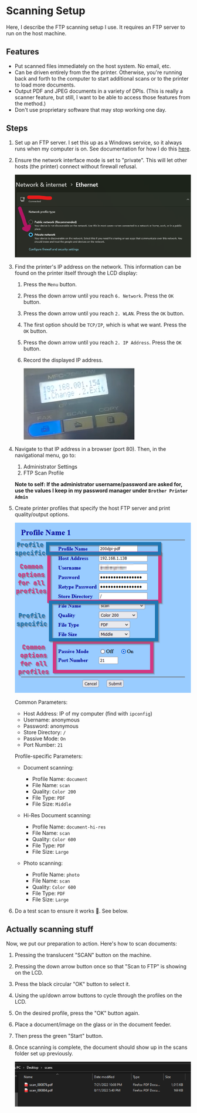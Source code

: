 # Scanning Setup

Here, I describe the FTP scanning setup I use. It requires an FTP server to run
on the host machine.

## Features

- Put scanned files immediately on the host system. No email, etc.
- Can be driven entirely from the the printer. Otherwise, you're running back
  and forth to the computer to start additional scans or to the printer to load
  more documents.
- Output PDF and JPEG documents in a variety of DPIs. (This is really a scanner
  feature, but still, I want to be able to access those features from the
  method.)
- Don't use proprietary software that may stop working one day.

## Steps

1. Set up an FTP server. I set this up as a Windows service, so it always runs
   when my computer is on. See documentation for how I do this [here](https://github.com/t-mart/my-nssm-setup#unftp).

2. Ensure the network interface mode is set to "private". This will let other hosts (the
   printer) connect without firewall refusal.

   ![ip on lcd](./images/private-network.png)

3. Find the printer's IP address on the network. This information can be found on the printer itself
   through the LCD display:

   1. Press the `Menu` button.
   2. Press the down arrow until you reach `6. Network`. Press the `OK` button.
   3. Press the down arrow until you reach `2. WLAN`. Press the `OK` button.
   4. The first option should be `TCP/IP`, which is what we want. Press the `OK` button.
   5. Press the down arrow until you reach `2. IP Address`. Press the `OK` button.
   6. Record the displayed IP address.

      ![ip on lcd](./images/ip.png)

4. Navigate to that IP address in a browser (port 80). Then, in the navigational menu, go to:

   1. Administrator Settings
   2. FTP Scan Profile

   **Note to self: If the administrator username/password are asked for, use the values I keep in my
   password manager under `Brother Printer Admin`**

5. Create printer profiles that specify the host FTP server and print quality/output options.

   ![profile](./images/profile.png)

   Common Parameters:

   - Host Address: IP of my computer (find with `ipconfig`)
   - Username: anonymous
   - Password: anonymous
   - Store Directory: `/`
   - Passive Mode: `On`
   - Port Number: `21`

   Profile-specific Parameters:

   - Document scanning:

     - Profile Name: `document`
     - File Name: `scan`
     - Quality: `Color 200`
     - File Type: `PDF`
     - File Size: `Middle`

   - Hi-Res Document scanning:

     - Profile Name: `document-hi-res`
     - File Name: `scan`
     - Quality: `Color 600`
     - File Type: `PDF`
     - File Size: `Large`

   - Photo scanning:

     - Profile Name: `photo`
     - File Name: `scan`
     - Quality: `Color 600`
     - File Type: `PDF`
     - File Size: `Large`

6. Do a test scan to ensure it works 🤞. See below.

## Actually scanning stuff

Now, we put our preparation to action. Here's how to scan documents:

1. Pressing the translucent "SCAN" button on the machine.
2. Pressing the down arrow button once so that "Scan to FTP" is showing on the LCD.
3. Press the black circular "OK" button to select it.
4. Using the up/down arrow buttons to cycle through the profiles on the LCD.
5. On the desired profile, press the "OK" button again.
6. Place a document/image on the glass or in the document feeder.
7. Then press the green "Start" button.
8. Once scanning is complete, the document should show up in the scans folder set up previously.

   ![Scans in folder](./images/scan-folder.png)
